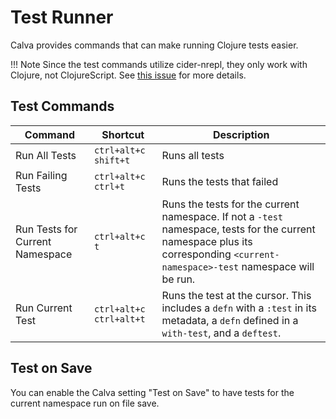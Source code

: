 # Test Runner

Calva provides commands that can make running Clojure tests easier.

!!! Note
    Since the test commands utilize cider-nrepl, they only work with Clojure, not ClojureScript. See [this issue](https://github.com/clojure-emacs/cider-nrepl/issues/555) for more details.

## Test Commands

Command | Shortcut | Description
--------|----------|------------
Run All Tests | `ctrl+alt+c shift+t` | Runs all tests
Run Failing Tests | `ctrl+alt+c ctrl+t` | Runs the tests that failed
Run Tests for Current Namespace | `ctrl+alt+c t` | Runs the tests for the current namespace. If not a `-test` namespace, tests for the current namespace plus its corresponding `<current-namespace>-test` namespace will be run.
Run Current Test | `ctrl+alt+c ctrl+alt+t` | Runs the test at the cursor. This includes a `defn` with a `:test` in its metadata, a `defn` defined in a `with-test`, and a `deftest`.

## Test on Save

You can enable the Calva setting "Test on Save" to have tests for the current namespace run on file save.